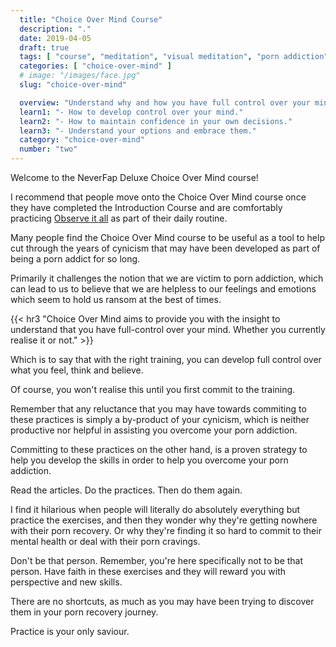 ```yaml
---
  title: "Choice Over Mind Course"
  description: "."
  date: 2019-04-05
  draft: true
  tags: [ "course", "meditation", "visual meditation", "porn addiction", "addiction", "awareness", "awareness exercises", "perspective", "nofap", "neverfap", "neverfap deluxe" ]
  categories: [ "choice-over-mind" ]
  # image: "/images/face.jpg"
  slug: "choice-over-mind"

  overview: "Understand why and how you have full control over your mind."
  learn1: "- How to develop control over your mind."
  learn2: "- How to maintain confidence in your own decisions."
  learn3: "- Understand your options and embrace them."
  category: "choice-over-mind"
  number: "two"
---
```


<!-- Will Need One Edit -->

Welcome to the NeverFap Deluxe Choice Over Mind course!

I recommend that people move onto the Choice Over Mind course once they have completed the Introduction Course and are comfortably practicing <a class="link" href="/practices/observe-it-all">Observe it all</a> as part of their daily routine.

Many people find the Choice Over Mind course to be useful as a tool to help cut through the years of cynicism that may have been developed as part of being a porn addict for so long.

Primarily it challenges the notion that we are victim to porn addiction, which can lead to us to believe that we are helpless to our feelings and emotions which seem to hold us ransom at the best of times.


{{< hr3 "Choice Over Mind aims to provide you with the insight to understand that you have full-control over your mind. Whether you currently realise it or not." >}}


Which is to say that with the right training, you can develop full control over what you feel, think and believe.

Of course, you won't realise this until you first commit to the training.

Remember that any reluctance that you may have towards commiting to these practices is simply a by-product of your cynicism, which is neither productive nor helpful in assisting you overcome your porn addiction.

Committing to these practices on the other hand, is a proven strategy to help you develop the skills in order to help you overcome your porn addiction. 

Read the articles. Do the practices. Then do them again. 

I find it hilarious when people will literally do absolutely everything but practice the exercises, and then they wonder why they're getting nowhere with their porn recovery. Or why they're finding it so hard to commit to their mental health or deal with their porn cravings.

Don't be that person. Remember, you're here specifically not to be that person. Have faith in these exercises and they will reward you with perspective and new skills. 

There are no shortcuts, as much as you may have been trying to discover them in your porn recovery journey.

Practice is your only saviour.
